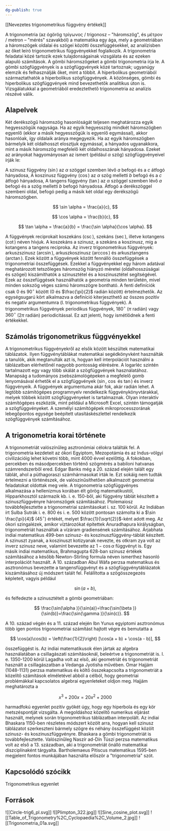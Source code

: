 ```yaml
---
dg-publish: true
---
```

[[Nevezetes trigonometrikus függvény értékek]]

A trigonometria (az ógörög τρίγωνος / trigonosz – "háromszög", és μέτρον / metron – "mérés" szavakból) a matematika egy ága, mely a geometriában a háromszögek oldalai és szögei közötti összefüggésekkel, az analízisben az őket leíró trigonometrikus függvényekkel foglalkozik. A trigonometria feladatai közé tartozik ezek tulajdonságainak vizsgálata és az ezeken alapuló számítások. A gömbi háromszögeket a gömbi trigonometria írja le. A gömbi szögfüggvények is a szögfüggvények közé tartoznak; ugyanúgy elemzik és felhasználják őket, mint a többit. A hiperbolikus geometriából származtathatók a hiperbolikus szögfüggvények.
A közönséges, gömbi és hiperbolikus szögfüggvények mind bevezethetők analitikus úton is. Vizsgálatukkal a geometriából eredeztethető trigonometria az analízis részévé válik.

## Alapelvek

Két derékszögű háromszög hasonlóságát teljesen meghatározza egyik hegyesszögük nagysága. Ha az egyik hegyesszög mindkét háromszögben egyenlő (ekkor a másik hegyesszögük is egyenlő egymással), akkor hasonlóak, így oldalaik aránya megegyezik. Ha az egyik háromszögben bármelyik két oldalhosszt elosztjuk egymással, a hányados ugyanakkora, mint a másik háromszög megfelelő két oldalhosszának hányadosa. Ezeket az arányokat hagyományosan az ismert (például $\alpha$ szög) szögfüggvényeivel írják le:

A szinusz függvény ($\sin$) az $\alpha$ szöggel szemben lévő $a$ befogó és a $c$ átfogó hányadosa,
A koszinusz függvény ($\cos$) az $\alpha$ szög melletti $b$ befogó és a $c$ átfogó hányadosa,
A tangens függvény ($\tan$) az $\alpha$ szöggel szemben lévő $a$ befogó és a szög melletti $b$ befogó hányadosa.
Átfogó a derékszöggel szembeni oldal, befogó pedig a másik két oldal egy derékszögű háromszögben.

$$
\sin \alpha = \frac{a}{c},
$$

$$
\cos \alpha = \frac{b}{c},
$$

$$
\tan \alpha = \frac{a}{b} = \frac{\sin \alpha}{\cos \alpha}.
$$

A függvények reciprokait koszekáns ($\csc$), szekáns ($\sec$), illetve kotangens ($\cot$) néven hívjuk. A koszekáns a szinusz, a szekáns a koszinusz, míg a kotangens a tangens reciproka. Az inverz trigonometrikus függvények: arkuszszinusz ($\arcsin$), arkuszkoszinusz ($\arccos$) és arkusztangens ($\arctan$). Ezek között a függvények között fennálló összefüggések a trigonometriai összefüggések.
Ezekkel a függvényekkel egy három adatával meghatározott tetszőleges háromszög hiányzó méretei (oldalhosszúságai és szögei) kiszámíthatók a szinusztétel és a koszinusztétel segítségével. Ezek az összefüggések használhatók a geometria minden területén, mivel minden sokszög véges számú háromszögre bontható.
A fenti definíciók csak $0$ és $90^\circ$ között ($0$ és $\frac{\pi}{2}$ radián között) értelmezhetők. Az egységsugarú kört alkalmazva a definíció kiterjeszthető az összes pozitív és negatív argumentumra (l. trigonometrikus függvények). A trigonometrikus függvények periodikus függvények, $180^\circ$ ($\pi$ radián) vagy $360^\circ$ ($2\pi$ radián) periodicitással. Ez azt jelenti, hogy ismétlődnek a fenti értékekkel.

## Számolás trigonometrikus függvényekkel

A trigonometrikus függvényekről az elsők között készültek matematikai táblázatok. Ilyen függvénytáblákat matematikai segédkönyvként használták a tanulók, akik megtanulták azt is, hogyan kell interpolációt használni a táblázatban elérhetőnél nagyobb pontosság elérésére. A logarléc szintén tartalmazott egy vagy több skálát a szögfüggvények használatához.
Manapság a tudományos zsebszámológépeken a megfelelő gomb lenyomásával érhetők el a szögfüggvények ($\sin$, $\cos$ és $\tan$) és inverz függvényeik. A függvények argumentuma akár fok, akár radián lehet. A legtöbb számítógépes programnyelv rendelkezik függvénykönyvtárakkal, melyek többek között szögfüggvényeket is tartalmaznak. Olyan interaktív számítógépes eszközök, mint például a Microsoft Excel, szintén támogatják a szögfüggvényeket. A személyi számítógépek mikroprocesszorának lebegőpontos egysége beépített utasításkészlettel rendelkezik szögfüggvények számításához.

## A trigonometria korai története

A trigonometriát valószínűleg asztronómiai célokra találták fel. A trigonometria kezdeteit az ókori Egyiptom, Mezopotámia és az Indus-völgyi civilizációig lehet követni több, mint $4000$ évvel ezelőttig. A fokokban, percekben és másodpercekben történő szögmérés a babiloni hatvanas számrendszerből ered. Edgar Banks még a $20.$ század elején talált egy táblát, ahol a püthagoraszi számhármasokat írták le. Ezt sokáig nem tudták értelmezni a történészek, de valószínűsíthetően alkalmazott geometriai feladatokat oldottak meg vele.
A trigonometria szögfüggvényes alkalmazása a hellenizmus korában élt görög matematikustól, Hipparkhosztól származik kb. i. e. $150$-ből, aki függvény táblát készített a szinuszfüggvényre háromszögek számításához. Ptolemaiosz továbbfejlesztette a trigonometriai számításokat i. sz. $100$ körül.
Az Indiában írt Sulba Sutrák i. e. $800$ és i. e. $500$ között pontosan számolta ki a $\sin \frac{\pi}{4}$ ($45^\circ$) értékét, melyet $\frac{1}{\sqrt{2}}$-ként adott meg.
Az ókori szingalézek, amikor víztározókat építettek Anuradhapura királyságban, trigonometriát használtak a vízáram gradiensének számításához.
Árjabhata indiai matematikus $499$-ben szinusz- és koszinuszfüggvény-táblát készített. A szinuszt zyanak, a koszinuszt kotizyanak nevezte, és otkram zya volt az inverz szinusz neve, valamint bevezette az $1 - \cos{\alpha}$ függvényt is.
Egy másik indiai matematikus, Brahmagupta $628$-ban szinusz értékek számításához a később Newton-Stirling formula néven ismerthez hasonló interpolációt használt.
A $10.$ században Abul Wáfa perzsa matematikus és asztronómus bevezette a tangensfüggvényt és a szögfüggvénytáblázatok kiszámításához új módszert talált fel. Felállította a szögösszegezés képleteit, vagyis például 

$$
\sin(a + b),
$$ 

és felfedezte a szinusztételt a gömbi geometriában:

$$
\frac{\sin(\alpha )}{\sin(a)}=\frac{\sin(\beta )}{\sin(b)}=\frac{\sin(\gamma )}{\sin(c)}.
$$

A $10.$ század végén és a $11.$ század elején Ibn Yunus egyiptomi asztronómus több igen pontos trigonometriai számítást hajtott végre és bemutatta a 

$$
\cos(a)\cos(b) = \left(\frac{1}{2}\right) [\cos(a + b) + \cos(a - b)],
$$ 

összefüggést is.
Az indiai matematikusok élen jártak az algebra használatában a csillagászati számításoknál, beleértve a trigonometriát is. I. e. $1350$-$1200$ körül Lagadha volt az első, aki geometriát és trigonometriát használt a csillagászatban a Vedanga Jyotisha művében. Omar Hajjám ($1048$-$1131$) perzsa matematikus és költő összekapcsolta a trigonometriát a közelítő számítások elméletével abból a célból, hogy geometriai problémákkal kapcsolatos algebrai egyenleteket oldjon meg.
Hajjám meghatározta a 

$$
x^{3} + 200x = 20x^{2} + 2000
$$ 

harmadfokú egyenlet pozitív gyökét úgy, hogy egy hiperbola és egy kör metszéspontját vizsgálta. A megoldáshoz közelítő numerikus eljárást használt, melynek során trigonometrikus táblázatban interpolált.
Az indiai Bhaskara $1150$-ben részletes módszert közölt arra, hogyan kell szinusz táblázatot szerkeszteni bármely szögre és néhány összefüggést közölt szinusz- és koszinuszfüggvényre. Bhaskara a gömbi trigonometriát is továbbfejlesztette.
Valószínűleg Naszír ad-Dín Túszí perzsa matematikus volt az első a $13.$ században, aki a trigonometriát önálló matematikai diszciplínaként tárgyalta.
Bartholemaeus Pitiscus matematikus $1595$-ben megjelent fontos munkájában használta először a "trigonometria" szót.

## Kapcsolódó szócikk

Trigonometrikus egyenlet

## Források
![[Circle-trig6_pl.svg]]
![[Plimpton_322.jpg]]
![[Sine_cosine_plot.svg]]
![[Table_of_Trigonometry%2C_Cyclopaedia%2C_Volume_2.jpg]]
![[Trigonometria_01a.svg]]
